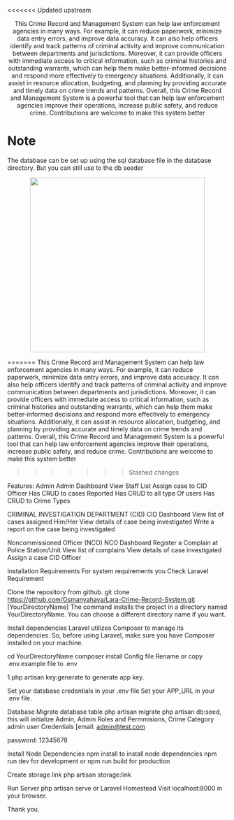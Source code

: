 
<<<<<<< Updated upstream

<p align="center">
This Crime Record and Management System can help law enforcement agencies in many ways. For example, it can reduce paperwork, minimize data entry errors, and improve data accuracy. It can also help officers identify and track patterns of criminal activity and improve communication between departments and jurisdictions.
Moreover, it can provide officers with immediate access to critical information, such as criminal histories and outstanding warrants, which can help them make better-informed decisions and respond more effectively to emergency situations. Additionally, it can assist in resource allocation, budgeting, and planning by providing accurate and timely data on crime trends and patterns.
Overall, this Crime Record and Management System is a powerful tool that can help law enforcement agencies improve their operations, increase public safety, and reduce crime.
Contributions are welcome to make this system better

</p>
<p>
<h1>Note</h1>
The database can be set up using the sql database file  in the database directory. But you can still use to the db seeder

</p>

<p align="center"><a href="https://laravel.com" target="_blank"><img src="https://raw.githubusercontent.com/laravel/art/master/logo-lockup/5%20SVG/2%20CMYK/1%20Full%20Color/laravel-logolockup-cmyk-red.svg" width="400"></a></p>

=======
This Crime Record and Management System can help law enforcement agencies in many ways. For example, it can reduce paperwork, minimize data entry errors, and improve data accuracy. It can also help officers identify and track patterns of criminal activity and improve communication between departments and jurisdictions. Moreover, it can provide officers with immediate access to critical information, such as criminal histories and outstanding warrants, which can help them make better-informed decisions and respond more effectively to emergency situations. Additionally, it can assist in resource allocation, budgeting, and planning by providing accurate and timely data on crime trends and patterns. Overall, this Crime Record and Management System is a powerful tool that can help law enforcement agencies improve their operations, increase public safety, and reduce crime. Contributions are welcome to make this system better

>>>>>>> Stashed changes

Features:
Admin
Admin Dashboard
View Staff List
Assign case to CID Officer
Has CRUD to cases Reported
Has CRUD to all type Of users
Has CRUD to Crime Types

CRIMINAL INVESTIGATION DEPARTMENT (CID)
CID Dashboard
View list of cases assigned Him/Her
View details of case being investigated
Write a report on the case being investigated

Noncommissioned Officer (NCO)
NCO Dashboard
Register a Complain at Police Station/Unit
View list of complains
View details of case investigated 
Assign a case CID Officer


Installation
Requirements
For system requirements you Check Laravel Requirement

Clone the repository from github.
git clone https://github.com/Osmanyahaya/Lara-Crime-Record-System.git [YourDirectoryName]
The command installs the project in a directory named YourDirectoryName. You can choose a different directory name if you want.

Install dependencies
Laravel utilizes Composer to manage its dependencies. So, before using Laravel, make sure you have Composer installed on your machine.

cd YourDirectoryName
composer install
Config file
Rename or copy .env.example file to .env 

1.php artisan key:generate to generate app key.

Set your database credentials in your .env file
Set your APP_URL in your .env file.

Database
Migrate database table php artisan migrate
php artisan db:seed, this will initialize Admin, Admin Roles and Permmisions, Crime Category 
admin user Credentials
 [email: admin@test.com 

  password: 12345678

Install Node Dependencies
npm install to install node dependencies
npm run dev for development or npm run build for production

Create storage link
php artisan storage:link

Run Server
php artisan serve or Laravel Homestead
Visit localhost:8000 in your browser.

Thank you.

